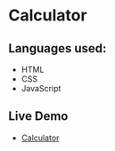 # Calculator

## Languages used:

- HTML
- CSS
- JavaScript

## Live Demo

- [Calculator](https://bartbzd.github.io/Calculator/)
